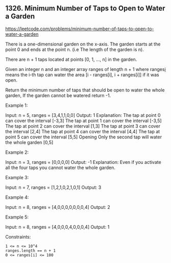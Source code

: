 ## 1326. Minimum Number of Taps to Open to Water a Garden

https://leetcode.com/problems/minimum-number-of-taps-to-open-to-water-a-garden

There is a one-dimensional garden on the x-axis. The garden starts at the point 0 and ends at the point n. (i.e The length of the garden is n).

There are n + 1 taps located at points [0, 1, ..., n] in the garden.

Given an integer n and an integer array ranges of length n + 1 where ranges[i](0-indexed) means the i-th tap can water the area [i - ranges[i], i + ranges[i]] if it was open.

Return the minimum number of taps that should be open to water the whole garden, If the garden cannot be watered return -1.

Example 1:

Input: n = 5, ranges = [3,4,1,1,0,0]
Output: 1
Explanation: The tap at point 0 can cover the interval [-3,3]
The tap at point 1 can cover the interval [-3,5]
The tap at point 2 can cover the interval [1,3]
The tap at point 3 can cover the interval [2,4]
The tap at point 4 can cover the interval [4,4]
The tap at point 5 can cover the interval [5,5]
Opening Only the second tap will water the whole garden [0,5]

Example 2:

Input: n = 3, ranges = [0,0,0,0]
Output: -1
Explanation: Even if you activate all the four taps you cannot water the whole garden.

Example 3:

Input: n = 7, ranges = [1,2,1,0,2,1,0,1]
Output: 3

Example 4:

Input: n = 8, ranges = [4,0,0,0,0,0,0,0,4]
Output: 2

Example 5:

Input: n = 8, ranges = [4,0,0,0,4,0,0,0,4]
Output: 1

Constraints:

    1 <= n <= 10^4
    ranges.length == n + 1
    0 <= ranges[i] <= 100
